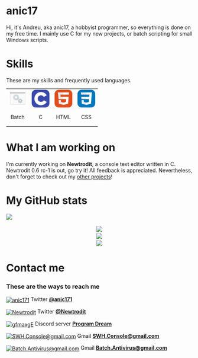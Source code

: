 # anic17

Hi, it's Andreu, aka anic17, a hobbyist programmer, so everything is done on my free time. I mainly use C for my new projects, or batch scripting for small Windows scripts.

# Skills
These are my skills and frequently used languages.
 
 <table align="center">
 <tr>
  <td><img src="assets/batch.png" height=48 width=48><br><p align="center">Batch</p</td><td> <img src="assets/c.svg" height=48 width=48><br><p align="center">C</p></td><td> <img src="assets/html5.svg" height=48 width=48><br><p align="center">HTML</p</td><td> <img src="assets/css3.svg" height=48 width=48><br><p align="center">CSS</p</td>
 </tr>
 </table>

 
# What I am working on

I'm currently working on <a style="text-decoration: none" href="https://github.com/anic17/Newtrodit">**Newtrodit**</a>, a console text editor written in C. Newtrodit 0.6 rc-1 is out, go try it! All feedback is appreciated.
Nevertheless, don't forget to check out my <a href="https://anic17.github.io">other projects</a>!


# My GitHub stats

<img src="https://komarev.com/ghpvc/?username=anic17&style=for-the-badge">  

<p align="center">
<img src="https://github-readme-streak-stats.herokuapp.com/?user=anic17&theme=dark&hide_border=true">
<br>

<img src="https://github-readme-stats.vercel.app/api?username=anic17&include_all_commits=true&show_icons=true&hide_border=true&hide_title=true&count_private=true&theme=dark">
<br>

<img src="https://github-readme-stats.vercel.app/api/top-langs/?username=anic17&layout=compact&count_private=true&langs_count=8&hide_border=true&theme=dark">

# Contact me

### These are the ways to reach me  

<a href="https://twitter.com/anic171" target="blank"><img align="center" src="https://raw.githubusercontent.com/rahuldkjain/github-profile-readme-generator/master/src/images/icons/Social/twitter.svg" alt="anic171" height="30" width="40" /></a>  Twitter **[@anic171](https://twitter.com/anic171)**  


<a href="https://twitter.com/Newtrodit" target="blank"><img align="center" src="https://raw.githubusercontent.com/rahuldkjain/github-profile-readme-generator/master/src/images/icons/Social/twitter.svg" alt="Newtrodit" height="30" width="40" /></a>  Twitter **[@Newtrodit](https://twitter.com/Newtrodit)**


<a href="https://discord.gg/gfmaxgE" target="blank"><img align="center" src="https://raw.githubusercontent.com/rahuldkjain/github-profile-readme-generator/master/src/images/icons/Social/discord.svg" alt="gfmaxgE" height="30" width="40" /></a>  Discord server **[Program Dream](https://discord.gg/gfmaxgE)**
 
<a href="mailto:SWH.Console@gmail.com" target="blank"><img align="center" src="https://icon-icons.com/downloadimage.php?id=159149&root=2631/SVG/&file=gmail_new_logo_icon_159149.svg" alt="SWH.Console@gmail.com" height="30" width="40" /></a> Gmail **[SWH.Console@gmail.com](mailto:SWH.Console@gmail.com)**
 
<a href="mailto:Batch.Antivirus@gmail.com" target="blank"><img align="center" src="https://icon-icons.com/downloadimage.php?id=159149&root=2631/SVG/&file=gmail_new_logo_icon_159149.svg" alt="Batch.Antivirus@gmail.com" height="30" width="40" /></a> Gmail **[Batch.Antivirus@gmail.com](mailto:Batch.Antivirus@gmail.com)**
 
 

</p>
 <!-- 
View counter 
-->
<img src="https://hits.seeyoufarm.com/api/count/incr/badge.svg?url=https%3A%2F%2Fgithub.com%2Fanic17&count_bg=%23FFFFFF&title_bg=%23FFFFFF&icon=&icon_color=%23FFFFFF&title=hits&edge_flat=false" height=0 width=0>
